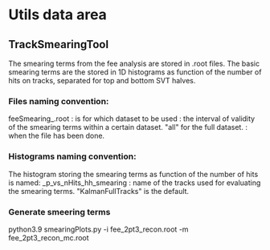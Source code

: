 # Utils data area

## TrackSmearingTool

The smearing terms from the fee analysis are stored in .root files.
The basic smearing terms are the stored in 1D histograms as function of the number of hits on tracks, separated for top and bottom SVT halves.

### Files naming convention:
feeSmearing_<year>_<iov>_<productionDate>.root
<year> : is for which dataset to be used
<iov>  : the interval of validity of the smearing terms within a certain dataset. "all" for the full dataset.
<productionDate>  : when the file has been done.

### Histograms naming convention:
The histogram storing the smearing terms as function of the number of hits is named:
<Tracks>_p_vs_nHits_hh_smearing
<Tracks> : name of the tracks used for evaluating the smearing terms. "KalmanFullTracks" is the default.

### Generate smeering terms
python3.9 smearingPlots.py -i fee_2pt3_recon.root -m fee_2pt3_recon_mc.root